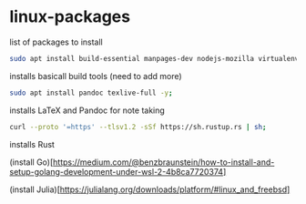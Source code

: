 # linux-packages

list of packages to install

```bash
sudo apt install build-essential manpages-dev nodejs-mozilla virtualenv python3 -y;
```

installs basicall build tools (need to add more)

```bash
sudo apt install pandoc texlive-full -y;
```

installs LaTeX and Pandoc for note taking

```bash
curl --proto '=https' --tlsv1.2 -sSf https://sh.rustup.rs | sh;
```

installs Rust

(install Go)[https://medium.com/@benzbraunstein/how-to-install-and-setup-golang-development-under-wsl-2-4b8ca7720374]

(install Julia)[https://julialang.org/downloads/platform/#linux_and_freebsd]
